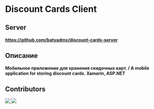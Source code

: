 # Discount Cards Client

## Server
#### https://github.com/batyadmx/discount-cards-server

## Описание
#### Мобильное приложение для хранения скидочных карт. / A mobile application for storing discount cards. Xamarin, ASP.NET

## Contributors

<a href="https://github.com/ksamnole/discount-cards-client/graphs/contributors">
  <img src="https://contributors-img.firebaseapp.com/image?repo=ksamnole/discount-cards-client" />
  <img src="https://contributors-img.firebaseapp.com/image?repo=batyadmx/discount-cards-server" />
</a>
